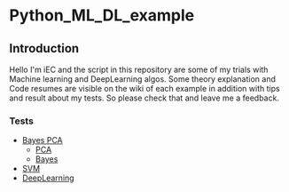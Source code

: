 # Python_ML_DL_example

## Introduction
Hello I'm iEC and the script in this repository are some of my trials with Machine learning and DeepLearning algos.
Some theory explanation and Code resumes are visible on the wiki of each example in addition with tips and result about my tests. So please check that and leave me a feedback.

### Tests
* [Bayes PCA](#)
	- [PCA](https://github.com/ieCecchetti/Python_ML_DL_example/tree/master/Bayes%26PCA/Pca#pca-classifier)
	- [Bayes](https://github.com/ieCecchetti/Python_ML_DL_example/tree/master/Bayes%26PCA/Bayes#bayes-decision-classifier)
* [SVM](https://github.com/ieCecchetti/Python_ML_DL_example/blob/master/SVM/README.md/#Intro)
* [DeepLearning](https://github.com/ieCecchetti/Python_ML_DL_example/blob/master/DeepLearning/README.md/#Intro)

